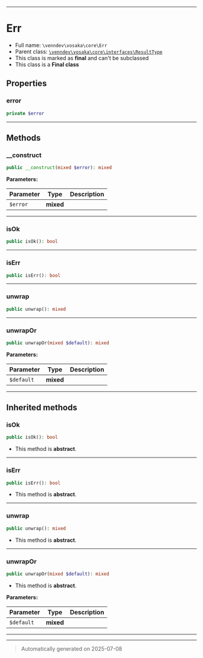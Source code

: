 ***

# Err





* Full name: `\venndev\vosaka\core\Err`
* Parent class: [`\venndev\vosaka\core\interfaces\ResultType`](./interfaces/ResultType.md)
* This class is marked as **final** and can't be subclassed
* This class is a **Final class**



## Properties


### error



```php
private $error
```






***

## Methods


### __construct



```php
public __construct(mixed $error): mixed
```








**Parameters:**

| Parameter | Type | Description |
|-----------|------|-------------|
| `$error` | **mixed** |  |





***

### isOk



```php
public isOk(): bool
```












***

### isErr



```php
public isErr(): bool
```












***

### unwrap



```php
public unwrap(): mixed
```












***

### unwrapOr



```php
public unwrapOr(mixed $default): mixed
```








**Parameters:**

| Parameter | Type | Description |
|-----------|------|-------------|
| `$default` | **mixed** |  |





***


## Inherited methods


### isOk



```php
public isOk(): bool
```




* This method is **abstract**.







***

### isErr



```php
public isErr(): bool
```




* This method is **abstract**.







***

### unwrap



```php
public unwrap(): mixed
```




* This method is **abstract**.







***

### unwrapOr



```php
public unwrapOr(mixed $default): mixed
```




* This method is **abstract**.



**Parameters:**

| Parameter | Type | Description |
|-----------|------|-------------|
| `$default` | **mixed** |  |





***


***
> Automatically generated on 2025-07-08
